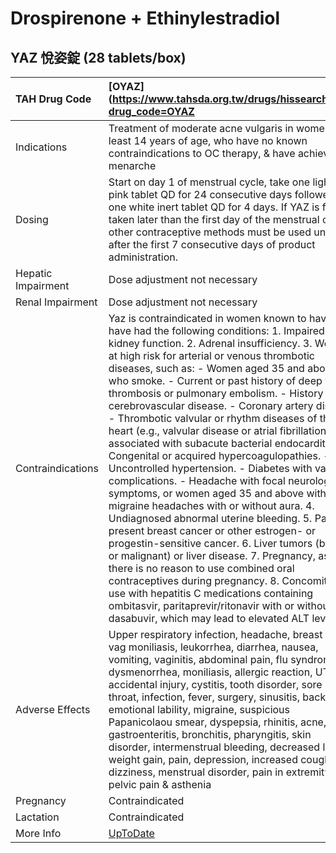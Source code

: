 # Drospirenone + Ethinylestradiol

## YAZ 悅姿錠 (28 tablets/box)

| TAH Drug Code      | [OYAZ](https://www.tahsda.org.tw/drugs/hissearch.php?drug_code=OYAZ                                                                                                                                                                                                                                                                                                                                                                                                                                                                                                                                                                                                                                                                                                                                                                                                                                                                                                                                                                                                                                                                                                                                                                                 |
|:-------------------|:----------------------------------------------------------------------------------------------------------------------------------------------------------------------------------------------------------------------------------------------------------------------------------------------------------------------------------------------------------------------------------------------------------------------------------------------------------------------------------------------------------------------------------------------------------------------------------------------------------------------------------------------------------------------------------------------------------------------------------------------------------------------------------------------------------------------------------------------------------------------------------------------------------------------------------------------------------------------------------------------------------------------------------------------------------------------------------------------------------------------------------------------------------------------------------------------------------------------------------------------------|
| Indications        | Treatment of moderate acne vulgaris in women at least 14 years of age, who have no known contraindications to OC therapy, & have achieved menarche                                                                                                                                                                                                                                                                                                                                                                                                                                                                                                                                                                                                                                                                                                                                                                                                                                                                                                                                                                                                                                                                                                  |
| Dosing             | Start on day 1 of menstrual cycle, take one light pink tablet QD for 24 consecutive days followed by one white inert tablet QD for 4 days. If YAZ is first taken later than the first day of the menstrual cycle, other contraceptive methods must be used until after the first 7 consecutive days of product administration.                                                                                                                                                                                                                                                                                                                                                                                                                                                                                                                                                                                                                                                                                                                                                                                                                                                                                                                      |
| Hepatic Impairment | Dose adjustment not necessary                                                                                                                                                                                                                                                                                                                                                                                                                                                                                                                                                                                                                                                                                                                                                                                                                                                                                                                                                                                                                                                                                                                                                                                                                       |
| Renal Impairment   | Dose adjustment not necessary                                                                                                                                                                                                                                                                                                                                                                                                                                                                                                                                                                                                                                                                                                                                                                                                                                                                                                                                                                                                                                                                                                                                                                                                                       |
| Contraindications  | Yaz is contraindicated in women known to have or have had the following conditions: 1. Impaired kidney function. 2. Adrenal insufficiency. 3. Women at high risk for arterial or venous thrombotic diseases, such as: - Women aged 35 and above who smoke. - Current or past history of deep vein thrombosis or pulmonary embolism. - History of cerebrovascular disease. - Coronary artery disease. - Thrombotic valvular or rhythm diseases of the heart (e.g., valvular disease or atrial fibrillation associated with subacute bacterial endocarditis). - Congenital or acquired hypercoagulopathies. - Uncontrolled hypertension. - Diabetes with vascular complications. - Headache with focal neurological symptoms, or women aged 35 and above with migraine headaches with or without aura. 4. Undiagnosed abnormal uterine bleeding. 5. Past or present breast cancer or other estrogen- or progestin-sensitive cancer. 6. Liver tumors (benign or malignant) or liver disease. 7. Pregnancy, as there is no reason to use combined oral contraceptives during pregnancy. 8. Concomitant use with hepatitis C medications containing ombitasvir, paritaprevir/ritonavir with or without dasabuvir, which may lead to elevated ALT levels. |
| Adverse Effects    | Upper respiratory infection, headache, breast pain, vag moniliasis, leukorrhea, diarrhea, nausea, vomiting, vaginitis, abdominal pain, flu syndrome, dysmenorrhea, moniliasis, allergic reaction, UTI, accidental injury, cystitis, tooth disorder, sore throat, infection, fever, surgery, sinusitis, back pain, emotional lability, migraine, suspicious Papanicolaou smear, dyspepsia, rhinitis, acne, gastroenteritis, bronchitis, pharyngitis, skin disorder, intermenstrual bleeding, decreased libido, weight gain, pain, depression, increased cough, dizziness, menstrual disorder, pain in extremity, pelvic pain & asthenia                                                                                                                                                                                                                                                                                                                                                                                                                                                                                                                                                                                                              |
| Pregnancy          | Contraindicated                                                                                                                                                                                                                                                                                                                                                                                                                                                                                                                                                                                                                                                                                                                                                                                                                                                                                                                                                                                                                                                                                                                                                                                                                                     |
| Lactation          | Contraindicated                                                                                                                                                                                                                                                                                                                                                                                                                                                                                                                                                                                                                                                                                                                                                                                                                                                                                                                                                                                                                                                                                                                                                                                                                                     |
| More Info          | [UpToDate](https://www.uptodate.com/contents/drospirenone-and-ethinylestradiol-drug-information)                                                                                                                                                                                                                                                                                                                                                                                                                                                                                                                                                                                                                                                                                                                                                                                                                                                                                                                                                                                                                                                                                                                                                    |

